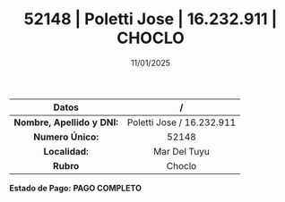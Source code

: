 ﻿---
title: 52148 | Poletti Jose | 16.232.911 | CHOCLO
date: 11/01/2025
draft: false
tags: ['mar-del-tuyu', 'titular', 'choclo']
---

|          **Datos**          |  /  |
|:---------------------------:|:---:|
| **Nombre, Apellido y DNI:** | Poletti Jose / 16.232.911 |
|      **Numero Único:**      | 52148 |
|        **Localidad:**       | Mar Del Tuyu |
|          **Rubro**          | Choclo |

**Estado de Pago:** **PAGO COMPLETO**
